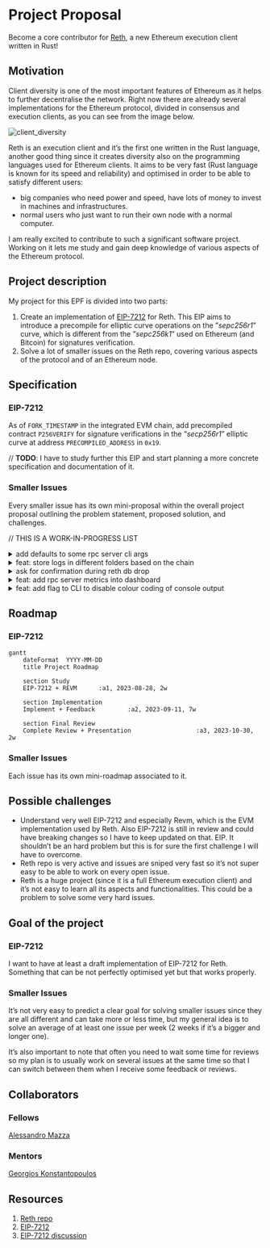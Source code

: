 # Project Proposal

Become a core contributor for [Reth](https://github.com/paradigmxyz/reth), a new Ethereum execution client written in Rust!

## Motivation

Client diversity is one of the most important features of Ethereum as it helps to further decentralise the network. Right now there are already several implementations for the Ethereum protocol, divided in consensus and execution clients, as you can see from the image below.

![client_diversity](https://ethereum.org/static/247bd1fc708353287dbbca4f26b68716/7831d/client-diversity.png)

Reth is an execution client and it’s the first one written in the Rust language, another good thing since it creates diversity also on the programming languages used for Ethereum clients. It aims to be very fast (Rust language is known for its speed and reliability) and optimised in order to be able to satisfy different users:

- big companies who need power and speed, have lots of money to invest in machines and infrastructures.
- normal users who just want to run their own node with a normal computer.

I am really excited to contribute to such a significant software project. Working on it lets me study and gain deep knowledge of various aspects of the Ethereum protocol.

## Project description

My project for this EPF is divided into two parts:

1. Create an implementation of [EIP-7212](https://eips.ethereum.org/EIPS/eip-7212) for Reth. This EIP aims to introduce a precompile for elliptic curve operations on the ”*sepc256r1*” curve, which is different from the ”*sepc256k1*” used on Ethereum (and Bitcoin) for signatures verification.
2. Solve a lot of smaller issues on the Reth repo, covering various aspects of the protocol and of an Ethereum node.

## Specification

### EIP-7212

As of `FORK_TIMESTAMP` in the integrated EVM chain, add precompiled contract `P256VERIFY` for signature verifications in the “*secp256r1*” elliptic curve at address `PRECOMPILED_ADDRESS` in `0x19`.

// **TODO**: I have to study further this EIP and start planning a more concrete specification and documentation of it.

### Smaller Issues

Every smaller issue has its own mini-proposal within the overall project proposal outlining the problem statement, proposed solution, and challenges.

// THIS IS A WORK-IN-PROGRESS LIST

<details>
  <summary>add defaults to some rpc server cli args</summary>

  PR: https://github.com/paradigmxyz/reth/pull/3969  

  **Motivation**  
  The following fields of `RpcServerArgs` do not have to be an `Option`.

  - `auth_addr`
  - `ws_addr`
  - `ws_port`
  - `http_addr`
  - `http_port`

  **Project Description**  
  Add a default value so it can be displayed in help and remove the Option.  

  **Specification**  
  First I studied the `clap` crate in order to be able to understand the issue and solve it easily. You can find my documentation about it here: [Clap crate](https://www.notion.so/Clap-crate-393be7f219514973a333f8608116dcbd?pvs=21).

  Then I just added the `default_value_t` annotation in all of the above mentioned fields with its correspondent value:

  - `IpAddr::V4(Ipv4Addr::LOCALHOST)` for ip addresses
  - `constants::DEFAULT_HTTP_RPC_PORT`
  - `constants::DEFAULT_WS_RPC_PORT`

</details>

<details>
  <summary>feat: store logs in different folders based on the chain</summary>

  PR: https://github.com/paradigmxyz/reth/pull/3948  

  **Motivation**  
  Currently logs are output to ~/.cache/reth/logs/reth.log, even if there are multiple nodes running on different chains.

  **Project Description**  
  Instead, logs should be output to `~/.cache/reth/logs/<chain>/reth.log`, or moved to the already-chain-specific `--datadir`. For example:

  `~/.cache/reth/logs/mainnet/reth.log`

  `~/.cache/reth/logs/sepolia/reth.log` 

  **Specification**  
  When `--log.persistent` flag is enabled, logs are now stored in different folders based on the chain or in the already-chain-specific `--datadir`.

  Examples (no `--datadir` flag):

  `~/.cache/reth/logs/mainnet/reth.log`

  `~/.cache/reth/logs/sepolia/reth.log`

  Examples (with `--datadir` flag):

  `~/custom-data-dir/reth.log`

  In order to do that, I added a `chain` field in the `Cli` struct with the `global = true` annotation and made the logs folder be based on that specific flag.

  ```rust
  // add network name to logs dir
  self.logs.log_directory = self.logs.log_directory.join(self.chain.chain.to_string());
  ```

</details>

<details>
  <summary>ask for confirmation during reth db drop</summary>

  PR: https://github.com/paradigmxyz/reth/pull/4118  

  **Motivation**  
  It's a shame when a fully synced mainnet database is accidentally deleted.

  **Project Description**  
  Let's ask for the interactive confirmation by default and add a -f / --force flag to explicitly bypass this confirmation.

  **Specification**  
  Add a `-f`/ `--force` flag to the `reth db drop` command. If not passed by the user, it always asks for confirmation before dropping the db. If the user passes the `-f`/`--force` flag it bypasses the confirmation and immediately drops the db.

  I added a bool argument `force` to the `Drop` subcommand and made the logic be dependent on that value: if it is set (to true), then when you call the drop subcommand it immediately drops the database. Otherwise it asks for confirmation before dropping it.

</details>

<details>
  <summary>feat: add rpc server metrics into dashboard</summary>

  PR: https://github.com/paradigmxyz/reth/pull/4078  

  **Motivation**  
  New set of metrics for rpc server added in #3913 but are currently not tracked in the grafana dashboard.

  **Project Description**  
  Integrate in dashboard:

  - active requests
  - histogram
  - active websocket connections

  **Specification**  
  I added all those metrics in three different charts using standard Grafana JSON format. Actually I had never worked on grafana metrics so it was very interesting to understand how that works in details and be able to create dashbaords based on metrics exposed by Reth.

</details>

<details>
  <summary>feat: add flag to CLI to disable colour coding of console output</summary>

  PR: https://github.com/paradigmxyz/reth/pull/4033  

  **Motivation**  
  Add cli flag that is going to disable the colour coding of console output, it is particularly annoying with docker logs that would contain ansci encoding.

  **Project Description**  
  Add cli flag that is going to disable the colour coding of console output, it is particularly annoying with docker logs that would contain ansci encoding.

  **Specification**  
  I added a `color` flag to the `Cli` struct that accepts three different `ColorMode`:

  - `always`: colors on.
  - `auto`: usually does some environment detection, but for now it's ok if it just behaves as `always`.
  - `never`: colors off.

  Then I changed the signature of the logs tracing function to also accept a `ColorMode` and set colors accordingly.

</details>

## Roadmap

### EIP-7212

```mermaid
gantt
    dateFormat  YYYY-MM-DD
    title Project Roadmap

    section Study
    EIP-7212 + REVM      :a1, 2023-08-28, 2w

    section Implementation
    Implement + Feedback         :a2, 2023-09-11, 7w

    section Final Review
    Complete Review + Presentation                  :a3, 2023-10-30, 2w
```

### Smaller Issues

Each issue has its own mini-roadmap associated to it.

## Possible challenges

- Understand very well EIP-7212 and especially Revm, which is the EVM implementation used by Reth. Also EIP-7212 is still in review and could have breaking changes so I have to keep updated on that. EIP. It shouldn’t be an hard problem but this is for sure the first challenge I will have to overcome.
- Reth repo is very active and issues are sniped very fast so it’s not super easy to be able to work on every open issue.
- Reth is a huge project (since it is a full Ethereum execution client) and it’s not easy to learn all its aspects and functionalities. This could be a problem to solve some very hard issues.

## Goal of the project

### EIP-7212

I want to have at least a draft implementation of EIP-7212 for Reth. Something that can be not perfectly optimised yet but that works properly.

### Smaller Issues

It’s not very easy to predict a clear goal for solving smaller issues since they are all different and can take more or less time, but my general idea is to solve an average of at least one issue per week (2 weeks if it’s a bigger and longer one).

It’s also important to note that often you need to wait some time for reviews so my plan is to usually work on several issues at the same time so that I can switch between them when I receive some feedback or reviews.

## Collaborators

### Fellows

[Alessandro Mazza](https://github.com/alessandromazza98)

### Mentors

[Georgios Konstantopoulos](https://github.com/gakonst)

## Resources

1. [Reth repo](https://github.com/paradigmxyz/reth)
2. [EIP-7212](https://eips.ethereum.org/EIPS/eip-7212)
3. [EIP-7212 discussion](https://ethereum-magicians.org/t/eip-7212-precompiled-for-secp256r1-curve-support/14789)
